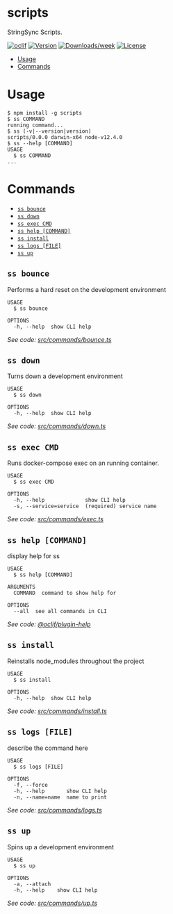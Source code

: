 scripts
=======

StringSync Scripts.

[![oclif](https://img.shields.io/badge/cli-oclif-brightgreen.svg)](https://oclif.io)
[![Version](https://img.shields.io/npm/v/scripts.svg)](https://npmjs.org/package/scripts)
[![Downloads/week](https://img.shields.io/npm/dw/scripts.svg)](https://npmjs.org/package/scripts)
[![License](https://img.shields.io/npm/l/scripts.svg)](https://github.com/jaredjj3/string-sync/blob/master/package.json)

<!-- toc -->
* [Usage](#usage)
* [Commands](#commands)
<!-- tocstop -->
# Usage
<!-- usage -->
```sh-session
$ npm install -g scripts
$ ss COMMAND
running command...
$ ss (-v|--version|version)
scripts/0.0.0 darwin-x64 node-v12.4.0
$ ss --help [COMMAND]
USAGE
  $ ss COMMAND
...
```
<!-- usagestop -->
# Commands
<!-- commands -->
* [`ss bounce`](#ss-bounce)
* [`ss down`](#ss-down)
* [`ss exec CMD`](#ss-exec-cmd)
* [`ss help [COMMAND]`](#ss-help-command)
* [`ss install`](#ss-install)
* [`ss logs [FILE]`](#ss-logs-file)
* [`ss up`](#ss-up)

## `ss bounce`

Performs a hard reset on the development environment

```
USAGE
  $ ss bounce

OPTIONS
  -h, --help  show CLI help
```

_See code: [src/commands/bounce.ts](https://github.com/jaredjj3/string-sync/blob/v0.0.0/src/commands/bounce.ts)_

## `ss down`

Turns down a development environment

```
USAGE
  $ ss down

OPTIONS
  -h, --help  show CLI help
```

_See code: [src/commands/down.ts](https://github.com/jaredjj3/string-sync/blob/v0.0.0/src/commands/down.ts)_

## `ss exec CMD`

Runs docker-compose exec on an running container.

```
USAGE
  $ ss exec CMD

OPTIONS
  -h, --help             show CLI help
  -s, --service=service  (required) service name
```

_See code: [src/commands/exec.ts](https://github.com/jaredjj3/string-sync/blob/v0.0.0/src/commands/exec.ts)_

## `ss help [COMMAND]`

display help for ss

```
USAGE
  $ ss help [COMMAND]

ARGUMENTS
  COMMAND  command to show help for

OPTIONS
  --all  see all commands in CLI
```

_See code: [@oclif/plugin-help](https://github.com/oclif/plugin-help/blob/v2.2.1/src/commands/help.ts)_

## `ss install`

Reinstalls node_modules throughout the project

```
USAGE
  $ ss install

OPTIONS
  -h, --help  show CLI help
```

_See code: [src/commands/install.ts](https://github.com/jaredjj3/string-sync/blob/v0.0.0/src/commands/install.ts)_

## `ss logs [FILE]`

describe the command here

```
USAGE
  $ ss logs [FILE]

OPTIONS
  -f, --force
  -h, --help       show CLI help
  -n, --name=name  name to print
```

_See code: [src/commands/logs.ts](https://github.com/jaredjj3/string-sync/blob/v0.0.0/src/commands/logs.ts)_

## `ss up`

Spins up a development environment

```
USAGE
  $ ss up

OPTIONS
  -a, --attach
  -h, --help    show CLI help
```

_See code: [src/commands/up.ts](https://github.com/jaredjj3/string-sync/blob/v0.0.0/src/commands/up.ts)_
<!-- commandsstop -->

